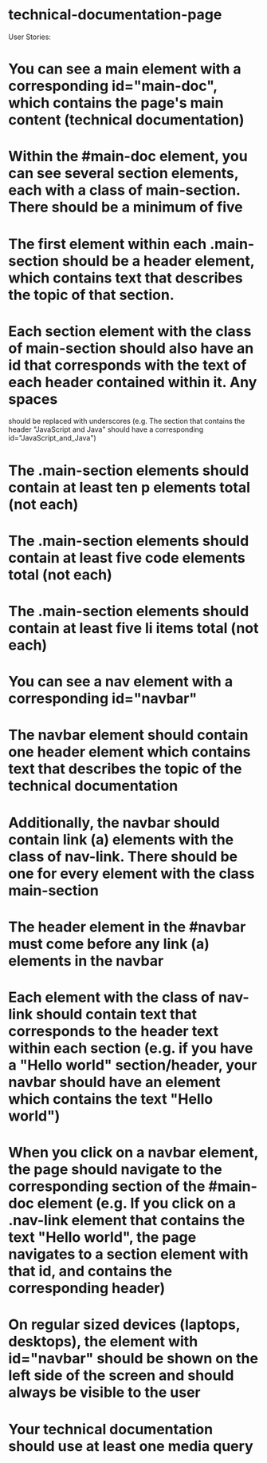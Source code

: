 # technical-documentation-page

User Stories:

# You can see a main element with a corresponding id="main-doc", which contains the page's main content (technical documentation)

# Within the #main-doc element, you can see several section elements, each with a class of main-section. There should be a minimum of five

# The first element within each .main-section should be a header element, which contains text that describes the topic of that section.

# Each section element with the class of main-section should also have an id that corresponds with the text of each header contained within it. Any spaces 
should be replaced with underscores (e.g. The section that contains the header "JavaScript and Java" should have a corresponding id="JavaScript_and_Java")

# The .main-section elements should contain at least ten p elements total (not each)

# The .main-section elements should contain at least five code elements total (not each)

# The .main-section elements should contain at least five li items total (not each)

# You can see a nav element with a corresponding id="navbar"

# The navbar element should contain one header element which contains text that describes the topic of the technical documentation

# Additionally, the navbar should contain link (a) elements with the class of nav-link. There should be one for every element with the class main-section

# The header element in the #navbar must come before any link (a) elements in the navbar

# Each element with the class of nav-link should contain text that corresponds to the header text within each section (e.g. if you have a "Hello world" section/header, your navbar should have an element which contains the text "Hello world")

# When you click on a navbar element, the page should navigate to the corresponding section of the #main-doc element (e.g. If you click on a .nav-link element that contains the text "Hello world", the page navigates to a section element with that id, and contains the corresponding header)

# On regular sized devices (laptops, desktops), the element with id="navbar" should be shown on the left side of the screen and should always be visible to the user

# Your technical documentation should use at least one media query


